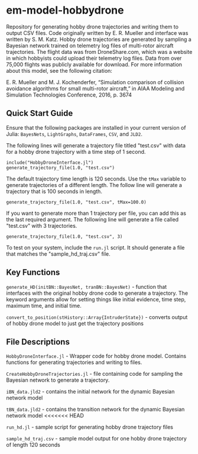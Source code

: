 # em-model-hobbydrone

Repository for generating hobby drone trajectories and writing them to output CSV files. Code originally written by E. R. Mueller and interface was written by S. M. Katz. Hobby drone trajectories are generated by sampling a Bayesian network trained on telemetry log files of multi-rotor aircraft trajectories. The flight data was from DroneShare.com, which was a website in which hobbyists could upload their telemetry log files. Data from over 75,000 flights was publicly available for download. For more information about this model, see the following citation:

E. R. Mueller and M. J. Kochenderfer, “Simulation comparison of collision avoidance algorithms for small multi-rotor aircraft,” in AIAA Modeling and Simulation Technologies Conference, 2016, p. 3674

## Quick Start Guide
Ensure that the following packages are installed in your current version of Julia: `BayesNets`, `LightGraphs`, `DataFrames`, `CSV`, and `JLD2`.

The following lines will generate a trajectory file titled "test.csv" with data for a hobby drone trajectory with a time step of 1 second. 

```
include("HobbyDroneInterface.jl")
generate_trajectory_file(1.0, "test.csv")
```

The default trajectory time length is 120 seconds. Use the `tMax` variable to generate trajectories of a different length. The follow line will generate a trajectory that is 100 seconds in length.

```
generate_trajectory_file(1.0, "test.csv", tMax=100.0)
```

If you want to generate more than 1 trajectory per file, you can add this as the last required argument. The following line will generate a file called "test.csv" with 3 trajectories.

```
generate_trajectory_file(1.0, "test.csv", 3)
```

To test on your system, include the `run.jl` script. It should generate a file that matches the "sample_hd_traj.csv" file.

## Key Functions
`generate_HD(initBN::BayesNet, tranBN::BayesNet)` - function that interfaces with the original hobby drone code to generate a trajectory. The keyword arguments allow for setting things like initial evidence, time step, maximum time, and initial time.

`convert_to_position(stHistory::Array{IntruderState})` - converts output of hobby drone model to just get the trajectory positions

## File Descriptions
`HobbyDroneInterface.jl` - Wrapper code for hobby drone model. Contains functions for generating trajectories and writing to files.

`CreateHobbyDroneTrajectories.jl` - file containing code for sampling the Bayesian network to generate a trajectory.

`iBN_data.jld2` - contains the initial network for the dynamic Bayesian network model

`tBN_data.jld2` - contains the transition network for the dynamic Bayesian network model
<<<<<<< HEAD

`run_hd.jl` - sample script for generating hobby drone trajectory files

`sample_hd_traj.csv` - sample model output for one hobby drone trajectory of length 120 seconds
